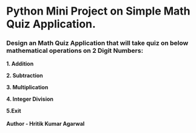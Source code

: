 # Python Mini Project on Simple Math Quiz Application.

### Design an Math Quiz Application that will take quiz on below mathematical operations on 2 Digit Numbers:

**1. Addition**

**2. Subtraction**

**3. Multiplication**

**4. Integer Division**

**5.Exit**
<br><br>
**Author - Hritik Kumar Agarwal**